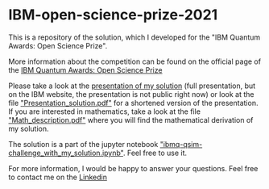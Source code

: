 # IBM-open-science-prize-2021
This is a repository of the solution, which I developed for the "IBM Quantum Awards: Open Science Prize". 

More information about the competition can be found on the official page of the
[IBM Quantum Awards: Open Science Prize](https://ibmquantumawards.bemyapp.com)

Please take a look at the [presentation of my solution](https://ibmquantumawards.bemyapp.com/#/projects/62407e9354879f003163ca9d) (full presentation, but on the IBM website, the presentation is not public right now) 
or look at the file ["Presentation_solution.pdf"](/Presentation_solution.pdf) for a shortened version of the presentation. If you are interested in mathematics, take a look at the file ["Math_description.pdf"](/Math_description.pdf) where you will find the mathematical derivation of my solution.

The solution is a part of the jupyter notebook ["ibmq-qsim-challenge_with_my_solution.ipynb"](/ibmq-qsim-challenge_with_my_solution.ipynb). Feel free to use it.

For more information, I would be happy to answer your questions.
Feel free to contact me on the [Linkedin](https://www.linkedin.com/in/vojtasysel/)
